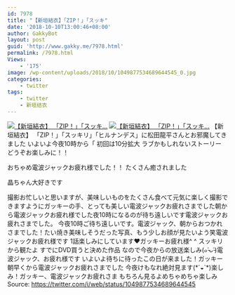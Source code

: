 ```yaml
---
id: 7978
title: "【新垣結衣】「ZIP！」「スッキ"
date: '2018-10-10T13:00:46+08:00'
author: GakkyBot
layout: post
guid: 'http://www.gakky.me/7978.html'
permalink: /7978.html
Views:
    - '175'
image: /wp-content/uploads/2018/10/1049877534689644545_0.jpg
categories:
    - twitter
tags:
    - twitter
    - 新垣结衣
---
```


[![【新垣結衣】
「ZIP！」「スッキ...](http://www.yui-aragaki.org/wp-content/uploads/2018/10/1049877534689644545_0.jpg)](http://www.yui-aragaki.org/wp-content/uploads/2018/10/1049877534689644545_0.jpg)
[![【新垣結衣】
「ZIP！」「スッキ...](http://www.yui-aragaki.org/wp-content/uploads/2018/10/1049877534689644545_1.jpg)](http://www.yui-aragaki.org/wp-content/uploads/2018/10/1049877534689644545_1.jpg)
【新垣結衣】
「ZIP！」「スッキリ」「ヒルナンデス」に松田龍平さんとお邪魔してきました
いよいよ今夜10時から「
初回は10分拡大
ラブかもしれないストーリー
どうぞお楽しみに！！

おちゃめ電波ジャックお疲れ様でした！！
たくさん癒されました

晶ちゃん大好きです

撮影お忙しいと思いますが、美味しいものをたくさん食べて元気に楽しく撮影できますようにガッキーの手、とっても美しい電波ジャックお疲れさまでした朝から電波ジャックお疲れ様でした夜10時になるのが待ち遠しいです電波ジャックお疲れさまでした。
今夜10時ご待ち遠しいです。電波ジャック、朝からおつかれさまでした！たい焼き美味しそうだった写真、もう少しお顔が見たいよう笑電波ジャックお疲れ様です
1話楽しみにしています❤︎ガッキーお疲れ様^ ^
スッキリから観たよ
すでにDVD買うと決めた作品
なので今夜からの放送楽しみ(๑˃̵ᴗ˂̵)電波ジャック、お疲れ様です
いよいよ待ちに待ったこの日が来ました！ガッキー朝早くから電波ジャックお疲れさまでした
今夜けもなれ絶対見ます(\*´◒`\*)楽しみ！ガッキー、電波ジャックお疲れさま
もちろん見るよめちゃめちゃ楽しみ
Source: <https://twitter.com/i/web/status/1049877534689644545>
